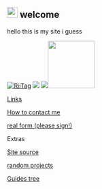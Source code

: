 <a href="https://drippypop.github.io"><img src="https://drippypop.github.io/assets/homebutton.gif" width="25" height="25"></a> welcome
---
             
hello this is my site i guess


<a href="https://tag.rc24.xyz/user/464869789488119808"><img src="https://tag.rc24.xyz/464869789488119808/tag.png" alt="RiiTag" /></a> <a href='http://internetometer.com/give/50316'><img src='http://internetometer.com/imagesmall/50316.png'/></a> <a href='http://internetometer.com/give/50316'><img src='http://internetometer.com/image/50316.png'/></a><img src="https://drippypop.github.io/assets/wiiuspin.gif" width=110 height=110>

[Links](https://drippypop.github.io/links)

[How to contact me](https://drippypop.github.io/contact)

[real form (please sign!)](https://forms.gle/N4iVD7ihYkdrtXqTA)

Extras

[Site source](https://github.com/drippypop/drippypop.github.io)

[random projects](https://drippypop.github.io/dwnlds-dir/)

[Guides tree](https://drippypop.github.io/guides/)

<!-- sum noice buttons
<!-- <a href="https://tag.rc24.xyz/"><img src="https://donut.eu.org/img/88x31/riitag.png" width="88" height="31"></a> -->
<!-- <a href="https://wiimmfi.de"><img src="https://donut.eu.org/img/88x31/wiimmfi.png" width="88" height="31"></a> -->
<!-- <a href="https://donut.eu.org/"><img src="https://donut.eu.org/img/88x31/emsite.png" width="88" height="31"></a> -->
<!-- <a href="https://www.youtube.com/watch?v=xvFZjo5PgG0"><img src="https://anlucas.neocities.org/clickhere_red.gif"></a> -->

